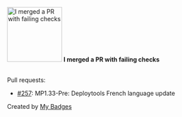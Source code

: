 <img src="https://github.com/my-badges/my-badges/blob/master/src/all-badges/this-is-fine/this-is-fine.png?raw=true" alt="I merged a PR with failing checks" title="I merged a PR with failing checks" width="128">
<strong>I merged a PR with failing checks</strong>
<br><br>

Pull requests:

- <a href="https://github.com/MediaPortal/MediaPortal-1/pull/257">#257</a>: MP1.33-Pre: Deploytools French language update


Created by <a href="https://github.com/my-badges/my-badges">My Badges</a>